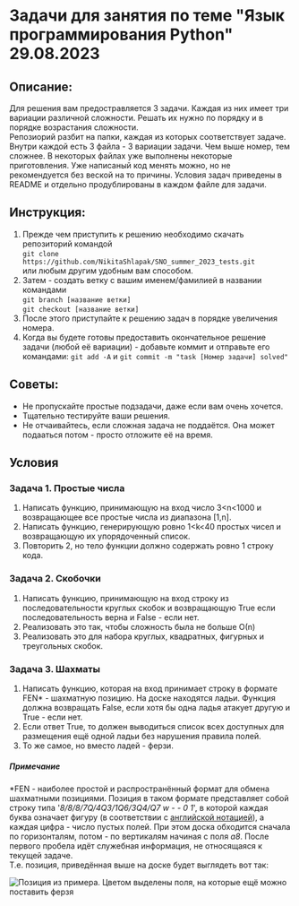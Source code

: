 # Задачи для занятия по теме "Язык программирования Python" 29.08.2023

## Описание:
Для решения вам предостравляется 3 задачи. Каждая из них имеет три вариации различной сложности. 
Решать их нужно по порядку и в порядке возрастания сложности.  
Репозиорий разбит на папки, каждая из которых соответствует задаче. Внутри каждой есть 3 файла - 3 вариации задачи. 
Чем выше номер, тем сложнее. В некоторых файлах уже выполнены некоторые приготовления. 
Уже написаный код менять можно, но не рекомендуется без веской на то причины. 
Условия задач приведены в README и отдельно продублированы в каждом файле для задачи. 

## Инструкция:
1. Прежде чем приступить к решению необходимо скачать репозиторий командой  
`git clone https://github.com/NikitaShlapak/SNO_summer_2023_tests.git`  
или любым другим удобным вам способом.
2. Затем - создать ветку с вашим именем/фамилией в названии командами  
`git branch [название ветки]`  
`git checkout [название ветки]`
3. После этого приступайте к решению задач в порядке увеличения номера.
4. Когда вы будете готовы предоставить окончательное решение задачи (любой её вариации) - добавьте коммит и отправьте его командами: 
`git add -A`  и `git commit -m "task [Номер задачи] solved"`

## Советы:
- Не пропускайте простые подзадачи, даже если вам очень хочется.
- Тщательно тестируйте ваши решения.
- Не отчаивайтесь, если сложная задача не поддаётся. Она может подааться потом - просто отложите её на время.

## Условия
### Задача 1. Простые числа
1. Написать функцию, принимающую на вход число 3<n<1000 и возвращающее все простые числа из диапазона [1,n].
2. Написать функцию, генерирующую ровно 1<k<40 простых чисел и возвращающую их упорядоченный список.
3. Повторить 2, но тело функции должно содержать ровно 1 строку кода.

### Задача 2. Скобочки
1. Написать функцию, принимающую на вход строку из последовательности круглых скобок
и возвращающую True если последовательность верна и False - если нет.
2. Реализовать это так, чтобы сложность была не больше О(n)
3. Реализовать это для набора круглых, квадратных, фигурных и треугольных скобок.

### Задача 3. Шахматы
1. Написать функцию, которая на вход принимает строку в формате FEN* - шахматную позицию.
На доске находятся ладьи. Функция должна возвращать False, если хотя бы одна ладья атакует другую и True - если нет.
2. Если ответ True, то должен выводиться список всех доступных для размещения ещё одной ладьи без нарушения правила полей.
3. То же самое, но вместо ладей - ферзи.

##### Примечание
*FEN - наиболее простой и распространённый формат для обмена шахматными позициями. 
Позиция в таком формате представляет собой строку типа '_8/8/8/7Q/4Q3/1Q6/3Q4/Q7 w - - 0 1_',
в которой каждая буква означает фигуру (в соответствии с [английской нотацией](https://vk.com/@chessiate-yazyk-shahmat-chast-1)), 
а каждая цифра - число пустых полей. При этом доска обходится сначала по горизонталям, потом - по вертикалям начиная
с поля _a8_. После первого пробела идёт служебная информация, не относящаяся к текущей задаче.  
Т.е. позиция, приведённая выше на доске будет выглядеть вот так: 

![Позиция из примера. Цветом выделены поля, на которые ещё можно поставить ферзя](https://raw.githubusercontent.com/NikitaShlapak/SNO_summer_2023_tests/8bee5baa6b3985cd2f9daf2cb9a7f7114136567c/Task%203/board.svg)
